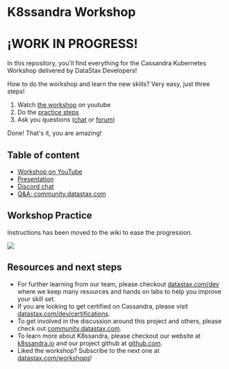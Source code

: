 # K8ssandra Workshop

# ¡WORK IN PROGRESS!

In this repository, you'll find everything for the Cassandra Kubernetes Workshop delivered by DataStax Developers!

How to do the workshop and learn the new skills? Very easy, just three steps! 

1. Watch [the workshop](https://youtu.be/GddqfK8JubA) on youtube
2. Do the [practice steps](https://github.com/datastaxdevs/k8ssandra-workshop/wiki)
3. Ask you questions ([chat](https://bit.ly/cassandra-workshop) or [forum](https://community.datastax.com))

Done! That's it, you are amazing! 

## Table of content

* [Workshop on YouTube](https://youtu.be/GddqfK8JubA)
* [Presentation](https://github.com/datastaxdevs/k8ssandra-workshop/raw/main/K8ssandra%20Workshop%20Feb%202021.pdf)
* [Discord chat](https://bit.ly/cassandra-workshop)
* [Q&A: community.datastax.com](https://community.datastax.com)

## Workshop Practice

Instructions has been moved to the wiki to ease the progression.

<p align="left">
<a href="https://github.com/datastaxdevs/k8ssandra-workshop/wiki">
 <img src="https://dabuttonfactory.com/button.png?t=Open+labs+in+wiki&f=Roboto-Bold&ts=26&tc=fff&hp=45&vp=20&c=11&bgt=unicolored&bgc=15d798" />
</a>
</p>

## Resources and next steps

* For further learning from our team, please checkout [datastax.com/dev](https://datastax.com/dev) where we keep many resources and hands on labs to help you improve your skill set.
* If you are looking to get certified on Cassandra, please visit [datastax.com/dev/certifications](https://datastax.com/dev/certifications).
* To get involved in the discussion around this project and others, please check out [community.datastax.com](https://community.datastax.com).
* To learn more about K8ssandra, please checkout our website at [k8ssandra.io](https://k8ssandra.io) and our project github at [github.com](https://github.com/k8ssandra/k8ssandra).
* Liked the workshop? Subscribe to the next one at [datastax.com/workshops](https://datastax.com/workshops)! 

